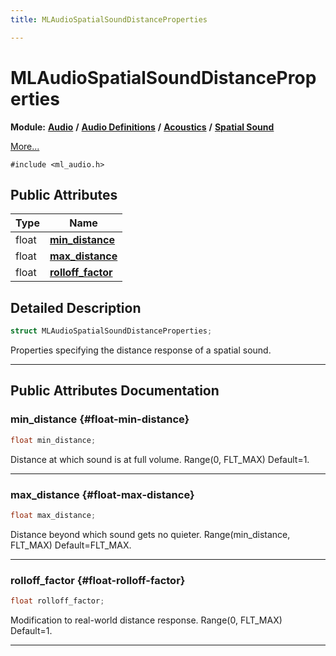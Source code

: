 ```yaml
---
title: MLAudioSpatialSoundDistanceProperties

---
```


# MLAudioSpatialSoundDistanceProperties

**Module:** **[Audio](/versioned_docs/version-14-Jun-2023/api-ref/api/Modules/group___audio/group___audio.md)** **/** **[Audio Definitions](/versioned_docs/version-14-Jun-2023/api-ref/api/Modules/group___audio/group___audio_defs/group___audio_defs.md)** **/** **[Acoustics](/versioned_docs/version-14-Jun-2023/api-ref/api/Modules/group___audio/group___audio_defs/group___def_acoustics/group___def_acoustics.md)** **/** **[Spatial Sound](/versioned_docs/version-14-Jun-2023/api-ref/api/Modules/group___audio/group___audio_defs/group___def_acoustics/group___def_spatial_sound/group___def_spatial_sound.md)**



 [More...](#detailed-description)


`#include <ml_audio.h>`

## Public Attributes

| Type           | Name           |
| -------------- | -------------- |
| float | **[min_distance](/versioned_docs/version-14-Jun-2023/api-ref/api/Modules/group___audio/group___audio_defs/group___audio_defs.md#float-min-distance)**  |
| float | **[max_distance](/versioned_docs/version-14-Jun-2023/api-ref/api/Modules/group___audio/group___audio_defs/group___audio_defs.md#float-max-distance)**  |
| float | **[rolloff_factor](/versioned_docs/version-14-Jun-2023/api-ref/api/Modules/group___audio/group___audio_defs/group___audio_defs.md#float-rolloff-factor)**  |

## Detailed Description

```cpp
struct MLAudioSpatialSoundDistanceProperties;
```


Properties specifying the distance response of a spatial sound. 





-----------
## Public Attributes Documentation

### min_distance {#float-min-distance}

```cpp
float min_distance;
```


Distance at which sound is at full volume. Range(0, FLT_MAX) Default=1. 





-----------

### max_distance {#float-max-distance}

```cpp
float max_distance;
```


Distance beyond which sound gets no quieter. Range(min_distance, FLT_MAX) Default=FLT_MAX. 





-----------

### rolloff_factor {#float-rolloff-factor}

```cpp
float rolloff_factor;
```


Modification to real-world distance response. Range(0, FLT_MAX) Default=1. 





-----------

